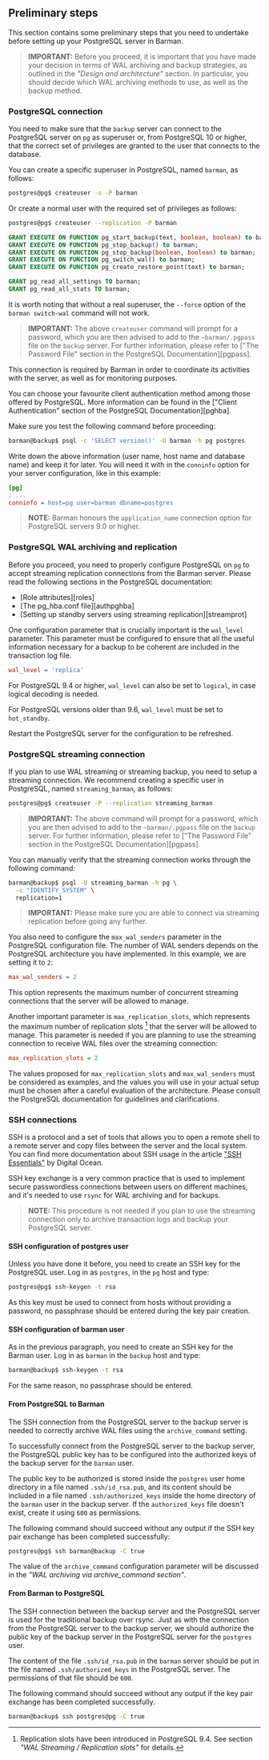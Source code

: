 ## Preliminary steps

This section contains some preliminary steps that you need to
undertake before setting up your PostgreSQL server in Barman.

> **IMPORTANT:**
> Before you proceed, it is important that you have made your decision
> in terms of WAL archiving and backup strategies, as outlined in the
> _"Design and architecture"_ section. In particular, you should
> decide which WAL archiving methods to use, as well as the backup
> method.

### PostgreSQL connection

You need to make sure that the `backup` server can connect to
the PostgreSQL server on `pg` as superuser or, from PostgreSQL 10 or higher,
that the correct set of privileges are granted to the user that connects to
the database.

You can create a specific superuser in PostgreSQL, named `barman`, as follows:

``` bash
postgres@pg$ createuser -s -P barman
```

Or create a normal user with the required set of privileges as follows:

``` bash
postgres@pg$ createuser --replication -P barman
```

``` sql
GRANT EXECUTE ON FUNCTION pg_start_backup(text, boolean, boolean) to barman;
GRANT EXECUTE ON FUNCTION pg_stop_backup() to barman;
GRANT EXECUTE ON FUNCTION pg_stop_backup(boolean, boolean) to barman;
GRANT EXECUTE ON FUNCTION pg_switch_wal() to barman;
GRANT EXECUTE ON FUNCTION pg_create_restore_point(text) to barman;

GRANT pg_read_all_settings TO barman;
GRANT pg_read_all_stats TO barman;
```

It is worth noting that without a real superuser, the `--force` option
of the `barman switch-wal` command will not work.

> **IMPORTANT:** The above `createuser` command will prompt for a password,
> which you are then advised to add to the `~barman/.pgpass` file
> on the `backup` server. For further information, please refer to
> ["The Password File" section in the PostgreSQL Documentation][pgpass].

This connection is required by Barman in order to coordinate its
activities with the server, as well as for monitoring purposes.

You can choose your favourite client authentication method among those
offered by PostgreSQL. More information can be found in the
["Client Authentication" section of the PostgreSQL Documentation][pghba].

Make sure you test the following command before proceeding:

``` bash
barman@backup$ psql -c 'SELECT version()' -U barman -h pg postgres
```

Write down the above information (user name, host name and database
name) and keep it for later.  You will need it with in the `conninfo`
option for your server configuration, like in this example:

``` ini
[pg]
; ...
conninfo = host=pg user=barman dbname=postgres
```

> **NOTE:** Barman honours the `application_name` connection option
> for PostgreSQL servers 9.0 or higher.


### PostgreSQL WAL archiving and replication

Before you proceed, you need to properly configure PostgreSQL on `pg`
to accept streaming replication connections from the Barman
server. Please read the following sections in the PostgreSQL
documentation:

- [Role attributes][roles]
- [The pg_hba.conf file][authpghba]
- [Setting up standby servers using streaming replication][streamprot]


One configuration parameter that is crucially important is the
`wal_level` parameter. This parameter must be configured to ensure
that all the useful information necessary for a backup to be coherent
are included in the transaction log file.

``` ini
wal_level = 'replica'
```

For PostgreSQL 9.4 or higher, `wal_level` can also be set to `logical`,
in case logical decoding is needed.

For PostgreSQL versions older than 9.6, `wal_level` must be set to
`hot_standby`.

Restart the PostgreSQL server for the configuration to be refreshed.


### PostgreSQL streaming connection

If you plan to use WAL streaming or streaming backup, you need to
setup a streaming connection. We recommend creating a specific user in
PostgreSQL, named `streaming_barman`, as follows:

``` bash
postgres@pg$ createuser -P --replication streaming_barman
```

> **IMPORTANT:** The above command will prompt for a password,
> which you are then advised to add to the `~barman/.pgpass` file
> on the `backup` server. For further information, please refer to
> ["The Password File" section in the PostgreSQL Documentation][pgpass].

You can manually verify that the streaming connection works through
the following command:

``` bash
barman@backup$ psql -U streaming_barman -h pg \
  -c "IDENTIFY_SYSTEM" \
  replication=1
```

> **IMPORTANT:**
> Please make sure you are able to connect via streaming replication
> before going any further.

You also need to configure the `max_wal_senders` parameter in the
PostgreSQL configuration file. The number of WAL senders depends
on the PostgreSQL architecture you have implemented.
In this example, we are setting it to `2`:

``` ini
max_wal_senders = 2
```

This option represents the maximum number of concurrent streaming
connections that the server will be allowed to manage.

Another important parameter is `max_replication_slots`, which
represents the maximum number of replication slots [^replslot94]
that the server will be allowed to manage.
This parameter is needed if you are planning to
use the streaming connection to receive WAL files over the streaming
connection:

``` ini
max_replication_slots = 2
```

  [^replslot94]: Replication slots have been introduced in PostgreSQL 9.4.
                 See section _"WAL Streaming / Replication slots"_ for
                 details.

The values proposed for `max_replication_slots` and `max_wal_senders`
must be considered as examples, and the values you will use in your
actual setup must be chosen after a careful evaluation of the
architecture. Please consult the PostgreSQL documentation for
guidelines and clarifications.


### SSH connections

SSH is a protocol and a set of tools that allows you to open a remote
shell to a remote server and copy files between the server and the local
system. You can find more documentation about SSH usage in the article
["SSH Essentials"][ssh_essentials] by Digital Ocean.

SSH key exchange is a very common practice that is used to implement
secure passwordless connections between users on different machines,
and it's needed to use `rsync` for WAL archiving and for backups.

> **NOTE:**
> This procedure is not needed if you plan to use the streaming
> connection only to archive transaction logs and backup your PostgreSQL
> server.

[ssh_essentials]: https://www.digitalocean.com/community/tutorials/ssh-essentials-working-with-ssh-servers-clients-and-keys

#### SSH configuration of postgres user

Unless you have done it before, you need to create an SSH key for the
PostgreSQL user. Log in as `postgres`, in the `pg` host and type:

``` bash
postgres@pg$ ssh-keygen -t rsa
```

As this key must be used to connect from hosts without providing a
password, no passphrase should be entered during the key pair
creation.


#### SSH configuration of barman user

As in the previous paragraph, you need to create an SSH key for the
Barman user. Log in as `barman` in the `backup` host and type:

``` bash
barman@backup$ ssh-keygen -t rsa
```

For the same reason, no passphrase should be entered.

#### From PostgreSQL to Barman

The SSH connection from the PostgreSQL server to the backup server is
needed to correctly archive WAL files using the `archive_command`
setting.

To successfully connect from the PostgreSQL server to the backup
server, the PostgreSQL public key has to be configured into the
authorized keys of the backup server for the `barman` user.

The public key to be authorized is stored inside the `postgres` user
home directory in a file named `.ssh/id_rsa.pub`, and its content
should be included in a file named `.ssh/authorized_keys` inside the
home directory of the `barman` user in the backup server. If the
`authorized_keys` file doesn't exist, create it using `600` as
permissions.

The following command should succeed without any output if the SSH key
pair exchange has been completed successfully:

``` bash
postgres@pg$ ssh barman@backup -C true
```

The value of the `archive_command` configuration parameter will be
discussed in the _"WAL archiving via archive_command section"_.


#### From Barman to PostgreSQL

The SSH connection between the backup server and the PostgreSQL server
is used for the traditional backup over rsync. Just as with the
connection from the PostgreSQL server to the backup server, we should
authorize the public key of the backup server in the PostgreSQL server
for the `postgres` user.

The content of the file `.ssh/id_rsa.pub` in the `barman` server should
be put in the file named `.ssh/authorized_keys` in the PostgreSQL
server. The permissions of that file should be `600`.

The following command should succeed without any output if the key
pair exchange has been completed successfully.

``` bash
barman@backup$ ssh postgres@pg -C true
```
